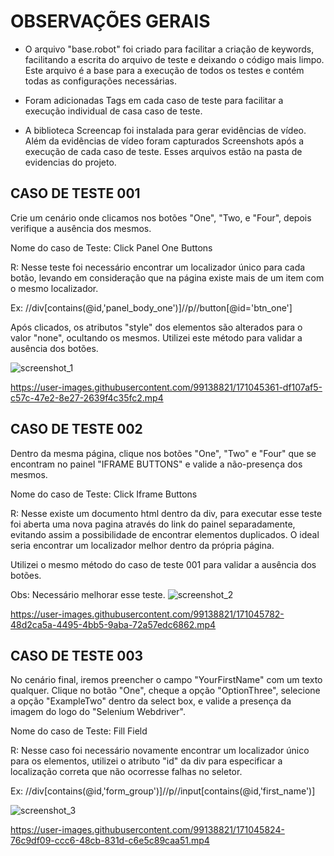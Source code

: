 # OBSERVAÇÕES GERAIS
 
* O arquivo "base.robot" foi criado para facilitar  a criação de keywords, facilitando  a escrita do arquivo de teste e deixando o código mais limpo. Este arquivo é a base para a execução de todos os testes e contém todas as configurações necessárias.
 
* Foram adicionadas Tags  em cada caso de teste para facilitar a execução individual de casa caso de teste.
 
* A biblioteca Screencap foi instalada para gerar evidências de vídeo. Além da evidências de vídeo foram capturados Screenshots após a execução de cada caso de teste. Esses arquivos estão na pasta de evidencias do projeto.
 
## CASO DE TESTE 001
 
Crie um cenário onde clicamos nos botões "One", "Two, e "Four", depois verifique a ausência dos mesmos.
 
Nome do caso de Teste: Click Panel One Buttons
 
R: Nesse teste foi necessário encontrar um localizador único para cada botão, levando em consideração que na página existe mais de um item com o mesmo localizador.
 
Ex: //div[contains(@id,'panel_body_one')]//p//button[@id='btn_one']
 
Após clicados,  os  atributos "style" dos elementos são alterados para o valor "none", ocultando os mesmos. Utilizei este método para validar a ausência dos botões.
 
 ![screenshot_1](https://user-images.githubusercontent.com/99138821/171045200-73bf5aca-edff-4117-920b-4941ef4f3eff.png)


https://user-images.githubusercontent.com/99138821/171045361-df107af5-c57c-47e2-8e27-2639f4c35fc2.mp4


## CASO DE TESTE 002
 
Dentro da mesma página, clique nos botões "One", "Two" e "Four" que se encontram no painel "IFRAME BUTTONS" e valide a não-presença dos mesmos.
 
Nome do caso de Teste: Click Iframe Buttons
 
R: Nesse existe um documento html dentro da div, para executar esse teste foi aberta uma nova pagina através do link do painel separadamente, evitando assim a possibilidade de encontrar elementos duplicados. O ideal seria encontrar um localizador melhor dentro da própria página.
 
Utilizei o mesmo método do caso de teste 001 para validar a ausência dos botões.

Obs: Necessário melhorar esse teste.
 ![screenshot_2](https://user-images.githubusercontent.com/99138821/171045780-c19008fd-6ae5-418c-9edc-67e8f2429ccf.png)


https://user-images.githubusercontent.com/99138821/171045782-48d2ca5a-4495-4bb5-9aba-72a57edc6862.mp4


## CASO DE TESTE 003

No cenário final, iremos preencher o campo "YourFirstName" com um texto qualquer. Clique no botão "One", cheque a opção "OptionThree", selecione a opção "ExampleTwo" dentro da select box, e valide a presença da imagem do logo do "Selenium Webdriver".
 
Nome do caso de Teste:  Fill Field
 
R: Nesse caso foi necessário novamente encontrar um localizador único para os elementos, utilizei o atributo "id" da div para especificar a localização correta que não ocorresse falhas no seletor.
 
Ex:  //div[contains(@id,'form_group')]//p//input[contains(@id,'first_name')]
 
![screenshot_3](https://user-images.githubusercontent.com/99138821/171045810-56125bad-27ea-47a6-b91f-2a25c2a3ab0d.png)



https://user-images.githubusercontent.com/99138821/171045824-76c9df09-ccc6-48cb-831d-c6e5c89caa51.mp4

